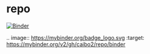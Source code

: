 # repo
[![Binder](https://mybinder.org/badge_logo.svg)](https://mybinder.org/v2/gh/caibo2/repo/binder)

.. image:: https://mybinder.org/badge_logo.svg
 :target: https://mybinder.org/v2/gh/caibo2/repo/binder
 
 
